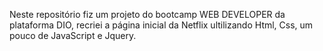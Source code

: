 Neste repositório fiz um projeto do bootcamp WEB DEVELOPER da plataforma DIO, recriei a página inicial da Netflix ultilizando Html, Css, um pouco de JavaScript e Jquery. 